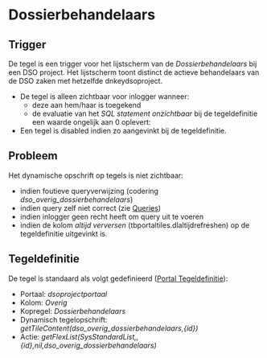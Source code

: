 # Dossierbehandelaars

## Trigger

De tegel is een trigger voor het lijstscherm van de *Dossierbehandelaars* bij een DSO project. Het lijstscherm toont distinct de actieve behandelaars van de DSO zaken met hetzelfde dnkeydsoproject.

  - De tegel is alleen zichtbaar voor inlogger wanneer:
    - deze aan hem/haar is toegekend
    - de evaluatie van het *SQL statement onzichtbaar* bij de tegeldefinitie een waarde ongelijk aan 0 oplevert:
  - Een tegel is disabled indien zo aangevinkt bij de tegeldefinitie.

## Probleem

Het dynamische opschrift op tegels is niet zichtbaar:

  - indien foutieve queryverwijzing (codering *dso_overig_dossierbehandelaars*)
  - indien query zelf niet correct (zie [Queries](../../../../instellen_inrichten/queries.md))
  - indien inlogger geen recht heeft om query uit te voeren
  - indien de kolom *altijd verversen* (tbportaltiles.dlaltijdrefreshen) op de tegeldefinitie uitgevinkt is.

## Tegeldefinitie

De tegel is standaard als volgt gedefinieerd ([Portal Tegeldefinitie](../../../../instellen_inrichten/portaldefinitie/portal_tegel.md)):

  -  Portaal: *dsoprojectportaal*
  -  Kolom: *Overig*
  -  Kopregel: *Dossierbehandelaars*
  -  Dynamisch tegelopschrift: *getTileContent(dso_overig_dossierbehandelaars,{id})*
  -  Actie: *getFlexList(SysStandardList,,{id},nil,dso_overig_dossierbehandelaars)*


